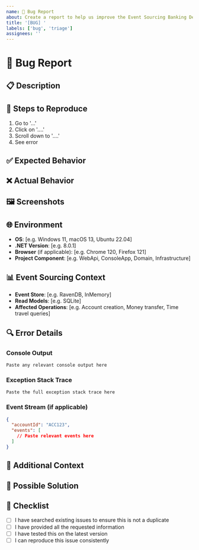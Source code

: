 ```yaml
---
name: 🐛 Bug Report
about: Create a report to help us improve the Event Sourcing Banking Demo
title: '[BUG] '
labels: ['bug', 'triage']
assignees: ''
---
```


# 🐛 Bug Report

## 📋 Description
<!-- A clear and concise description of what the bug is -->

## 🔄 Steps to Reproduce
1. Go to '...'
2. Click on '....'
3. Scroll down to '....'
4. See error

## ✅ Expected Behavior
<!-- A clear and concise description of what you expected to happen -->

## ❌ Actual Behavior
<!-- A clear and concise description of what actually happened -->

## 🖼️ Screenshots
<!-- If applicable, add screenshots to help explain your problem -->

## 🌐 Environment
- **OS**: [e.g. Windows 11, macOS 13, Ubuntu 22.04]
- **.NET Version**: [e.g. 8.0.1]
- **Browser** (if applicable): [e.g. Chrome 120, Firefox 121]
- **Project Component**: [e.g. WebApi, ConsoleApp, Domain, Infrastructure]

## 📊 Event Sourcing Context
<!-- If the bug is related to event sourcing functionality -->
- **Event Store**: [e.g. RavenDB, InMemory]
- **Read Models**: [e.g. SQLite]
- **Affected Operations**: [e.g. Account creation, Money transfer, Time travel queries]

## 🔍 Error Details
### Console Output
```
Paste any relevant console output here
```

### Exception Stack Trace
```
Paste the full exception stack trace here
```

### Event Stream (if applicable)
```json
{
  "accountId": "ACC123",
  "events": [
    // Paste relevant events here
  ]
}
```

## 🧪 Additional Context
<!-- Add any other context about the problem here -->

## 🔄 Possible Solution
<!-- If you have suggestions on how to fix the bug -->

## 📝 Checklist
- [ ] I have searched existing issues to ensure this is not a duplicate
- [ ] I have provided all the requested information
- [ ] I have tested this on the latest version
- [ ] I can reproduce this issue consistently 